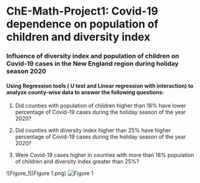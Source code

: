 # ChE-Math-Project1: Covid-19 dependence on population of children and diversity index

### Influence of diversity index and population of children on Covid-19 cases in the New England region during holiday season 2020

#### Using Regression tools ( U test and Linear regression with interaction) to analyze county-wise data to answer the following questions:
1. Did counties with population of children higher than 18% have lower percentage of Covid-19 cases during the holiday season of the year 2020?

2. Did counties with diversity index higher than 25% have higher percentage of Covid-19 cases during the holiday season of the year 2020?

3. Were Covid-19 cases higher in counties with more than 18% population of children and diversity index greater than 25%?

![Figure_1](Figure 1.png)
![Figure 1](https://user-images.githubusercontent.com/112515373/197822900-f76f0468-e13a-46d4-b4cd-090a8fa47a5c.png)
